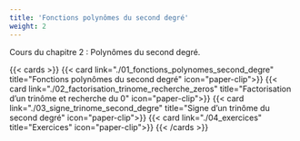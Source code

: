 ```yaml
---
title: 'Fonctions polynômes du second degré'
weight: 2
---
```

Cours du chapitre 2 : Polynômes du second degré.

{{< cards >}}
  {{< card link="./01_fonctions_polynomes_second_degre" title="Fonctions polynômes du second degré" icon="paper-clip">}}
  {{< card link="./02_factorisation_trinome_recherche_zeros" title="Factorisation d’un trinôme et recherche du 0" icon="paper-clip">}}
  {{< card link="./03_signe_trinome_second_degre" title="Signe d’un trinôme du second degré" icon="paper-clip">}}
  {{< card link="./04_exercices" title="Exercices" icon="paper-clip">}}
{{< /cards >}}
